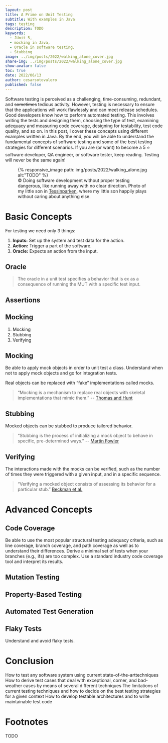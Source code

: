 ```yaml
---
layout: post
title: A Prime on Unit Testing
subtitle: With examples in Java
tags: testing
description: TODO
keywords:
  - JUnit 5,
  - mocking in Java,
  - Oracle in software testing,
  - Stubbing
image: ../img/posts/2022/walking_alone_cover.jpg
share-img: ../img/posts/2022/walking_alone_cover.jpg
show-avatar: false
toc: true
date: 2022/06/13
author: cesarsotovalero
published: false
---
```


Software testing is perceived as a challenging, time-consuming, redundant, and ~~sometimes~~ tedious activity.
However, testing is necessary to ensure that the applications will work flawlessly and can meet release schedules.
Good developers know how to perform automated testing.
This involves writing the tests and designing them, choosing the type of test, examining adequacy and measuring code coverage, designing for testability, test code quality, and so on.
In this post, I cover these concepts using different examples written in Java.
By the end, you will be able to understand the fundamental concepts of software testing and some of the best testing strategies for different scenarios.
If you are (or want) to become a 5 ⭐️ software developer, QA engineer, or software tester, keep reading.
Testing will never be the same again!

<figure class="jb_picture">
  {% responsive_image path: img/posts/2022/walking_alone.jpg alt:"TODO" %}
  <figcaption class="stroke"> 
    &#169; Doing software development without proper testing dangerous, like running away with no clear direction. Photo of my little son in <a href="https://goo.gl/maps/1awrQ9VeArmtY8Fr5">Tessinparken</a>, where my little son happily plays without caring about anything else.
  </figcaption>
</figure>

# Basic Concepts

For testing we need only 3 things:

1. **Inputs:** Set up the system and test data for the action.
2. **Action:** Trigger a part of the software.
3. **Oracle:** Expects an action from the input.

## Oracle

> The oracle in a unit test specifies a behavior that is ex as a consequence of running the MUT with a specific test input.

## Assertions

## Mocking

1. Mocking
2. Stubbing
3. Verifying

## Mocking

Be able to apply mock objects in order to unit test a class.
Understand when not to apply mock objects and go for integration tests.

Real objects can be replaced with “fake” implementations called mocks. 

> “Mocking is a mechanism to replace real objects with skeletal implementations that mimic them.” -- [Thomas and Hunt](https://ieeexplore.ieee.org/document/1003449)

## Stubbing

Mocked objects can be stubbed to produce tailored behavior. 

> “Stubbing is the process of initializing a mock object to behave in specific, pre-determined ways.” -- [Martin Fowler](https://martinfowler.com/articles/mocksArentStubs.html)

## Verifying

The  interactions made with the mocks can be verified, such as the number of times  they were triggered with a given input, and in a specific sequence.

> “Verifying a mocked object consists of assessing its behavior for a particular stub.” [Beckman et al.](https://link.springer.com/chapter/10.1007/978-3-642-22655-7_2)


# Advanced Concepts

## Code Coverage

Be able to use the most popular structural testing adequacy criteria, such as line coverage, branch coverage, and path coverage as well as to understand their differences.
Derive a minimal set of tests when your branches (e.g., ifs) are too complex.
Use a standard industry code coverage tool and interpret its results.

## Mutation Testing

## Property-Based Testing

## Automated Test Generation


## Flaky Tests

Understand and avoid flaky tests.

# Conclusion

How to test any software system using current state-of-the-arttechniques
How to derive test cases that deal with exceptional, corner, and bad-weather cases by means of several different techniques
The limitations of current testing techniques and how to decide on the best testing strategies for a given context
How to develop testable architectures and to write maintainable test code

# Footnotes

TODO